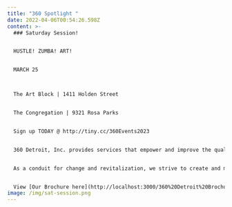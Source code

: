 ```yaml
---
title: "360 Spotlight "
date: 2022-04-06T00:54:26.598Z
content: >-
  ### Saturday Session!


  H﻿USTLE! ZUMBA! ART!


  MARCH 25



  The Art Block | 1411 Holden Street


  The Congregation | 9321 Rosa Parks


  Sign up TODAY @ http://tiny.cc/360Events2023


  360 Detroit, Inc. provides services that empower and improve the quality of life for individuals and families. We are dedicated to assisting people in becoming self-sufficient, anchored, stabilized and well-rounded community members.


  As a conduit for change and revitalization, we strive to create and maintain viable, safe communities within Detroit.


  View [Our Brochure here](http://localhost:3000/360%20Detroit%20Brochure.pdf)!
image: /img/sat-session.png
---
```

